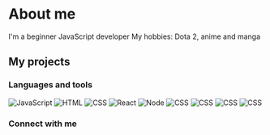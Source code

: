 # About me
I'm a beginner JavaScript developer
My hobbies: Dota 2, anime and manga  

## My projects


### Languages and tools
![JavaScript](https://img.shields.io/badge/-JavaScript-black?style=for-the-badge&logo=javascript)
![HTML](https://img.shields.io/badge/-HTML-black?style=for-the-badge&logo=HTML5)
![CSS](https://img.shields.io/badge/-CSS-black?style=for-the-badge&logo=CSS3)
![React](https://img.shields.io/badge/-React-black?style=for-the-badge&logo=React)
![Node](https://img.shields.io/badge/-Node.js-black?style=for-the-badge&logo=Node)
![CSS](https://img.shields.io/badge/-CSS-black?style=for-the-badge&logo=CSS3)
![CSS](https://img.shields.io/badge/-CSS-black?style=for-the-badge&logo=CSS3)
![CSS](https://img.shields.io/badge/-CSS-black?style=for-the-badge&logo=CSS3)
![CSS](https://img.shields.io/badge/-CSS-black?style=for-the-badge&logo=CSS3)

### Connect with me
